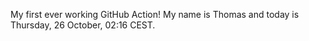 My first ever working GitHub Action!
My name is Thomas and today is Thursday, 26 October, 02:16 CEST. 
